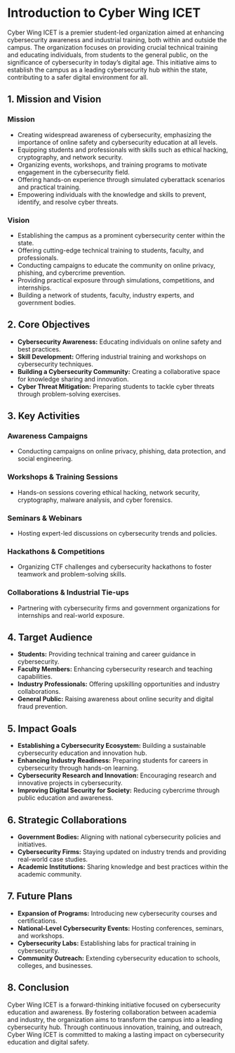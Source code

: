 # Introduction to Cyber Wing ICET

Cyber Wing ICET is a premier student-led organization aimed at enhancing cybersecurity awareness and industrial training, both within and outside the campus. The organization focuses on providing crucial technical training and educating individuals, from students to the general public, on the significance of cybersecurity in today’s digital age. This initiative aims to establish the campus as a leading cybersecurity hub within the state, contributing to a safer digital environment for all.

## 1. Mission and Vision

### Mission

- Creating widespread awareness of cybersecurity, emphasizing the importance of online safety and cybersecurity education at all levels.
- Equipping students and professionals with skills such as ethical hacking, cryptography, and network security.
- Organizing events, workshops, and training programs to motivate engagement in the cybersecurity field.
- Offering hands-on experience through simulated cyberattack scenarios and practical training.
- Empowering individuals with the knowledge and skills to prevent, identify, and resolve cyber threats.

### Vision

- Establishing the campus as a prominent cybersecurity center within the state.
- Offering cutting-edge technical training to students, faculty, and professionals.
- Conducting campaigns to educate the community on online privacy, phishing, and cybercrime prevention.
- Providing practical exposure through simulations, competitions, and internships.
- Building a network of students, faculty, industry experts, and government bodies.

## 2. Core Objectives

- **Cybersecurity Awareness:** Educating individuals on online safety and best practices.
- **Skill Development:** Offering industrial training and workshops on cybersecurity techniques.
- **Building a Cybersecurity Community:** Creating a collaborative space for knowledge sharing and innovation.
- **Cyber Threat Mitigation:** Preparing students to tackle cyber threats through problem-solving exercises.

## 3. Key Activities

### Awareness Campaigns
- Conducting campaigns on online privacy, phishing, data protection, and social engineering.

### Workshops & Training Sessions
- Hands-on sessions covering ethical hacking, network security, cryptography, malware analysis, and cyber forensics.

### Seminars & Webinars
- Hosting expert-led discussions on cybersecurity trends and policies.

### Hackathons & Competitions
- Organizing CTF challenges and cybersecurity hackathons to foster teamwork and problem-solving skills.

### Collaborations & Industrial Tie-ups
- Partnering with cybersecurity firms and government organizations for internships and real-world exposure.

## 4. Target Audience

- **Students:** Providing technical training and career guidance in cybersecurity.
- **Faculty Members:** Enhancing cybersecurity research and teaching capabilities.
- **Industry Professionals:** Offering upskilling opportunities and industry collaborations.
- **General Public:** Raising awareness about online security and digital fraud prevention.

## 5. Impact Goals

- **Establishing a Cybersecurity Ecosystem:** Building a sustainable cybersecurity education and innovation hub.
- **Enhancing Industry Readiness:** Preparing students for careers in cybersecurity through hands-on learning.
- **Cybersecurity Research and Innovation:** Encouraging research and innovative projects in cybersecurity.
- **Improving Digital Security for Society:** Reducing cybercrime through public education and awareness.

## 6. Strategic Collaborations

- **Government Bodies:** Aligning with national cybersecurity policies and initiatives.
- **Cybersecurity Firms:** Staying updated on industry trends and providing real-world case studies.
- **Academic Institutions:** Sharing knowledge and best practices within the academic community.

## 7. Future Plans

- **Expansion of Programs:** Introducing new cybersecurity courses and certifications.
- **National-Level Cybersecurity Events:** Hosting conferences, seminars, and workshops.
- **Cybersecurity Labs:** Establishing labs for practical training in cybersecurity.
- **Community Outreach:** Extending cybersecurity education to schools, colleges, and businesses.

## 8. Conclusion

Cyber Wing ICET is a forward-thinking initiative focused on cybersecurity education and awareness. By fostering collaboration between academia and industry, the organization aims to transform the campus into a leading cybersecurity hub. Through continuous innovation, training, and outreach, Cyber Wing ICET is committed to making a lasting impact on cybersecurity education and digital safety.
